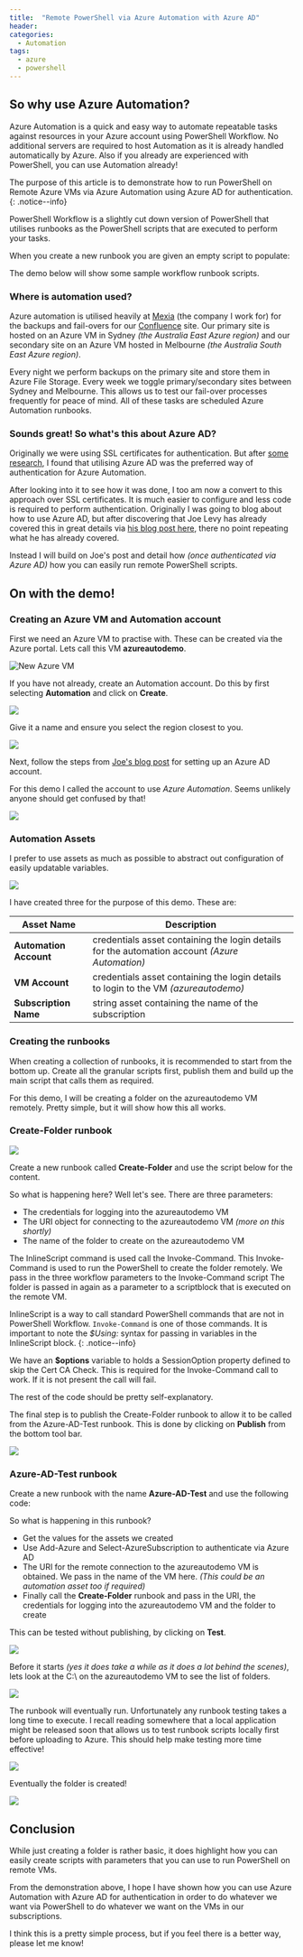 ```yaml
---
title:  "Remote PowerShell via Azure Automation with Azure AD"
header:
categories: 
  - Automation
tags:
  - azure
  - powershell
---
```


## So why use Azure Automation?
Azure Automation is a quick and easy way to automate repeatable tasks against resources in your Azure account using PowerShell Workflow. No additional servers are required to host Automation as it is already handled automatically by Azure. Also if you already are experienced with PowerShell, you can use Automation already!

The purpose of this article is to demonstrate how to run PowerShell on Remote Azure VMs via Azure Automation using Azure AD for authentication.
{: .notice--info}

PowerShell Workflow is a slightly cut down version of PowerShell that utilises runbooks as the PowerShell scripts that are executed to perform your tasks. 

When you create a new runbook you are given an empty script to populate:

<script src="https://gist.github.com/mattcorr/a0977e0cc2bdcb9275c7.js"></script>

The demo below will show some sample workflow runbook scripts.

### Where is automation used?
Azure automation is utilised heavily at [Mexia](http://www.mexia.com.au) (the company I work for) for the backups and fail-overs for our [Confluence](http://www.atlassian.com) site. Our primary site is hosted on an Azure VM in Sydney _(the Australia East Azure region)_ and our secondary site on an Azure VM hosted in Melbourne _(the Australia South East Azure region)_.

Every night we perform backups on the primary site and store them in Azure File Storage. Every week we toggle primary/secondary sites between Sydney and Melbourne. This allows us to test our fail-over processes frequently for peace of mind. All of these tasks are scheduled Azure Automation runbooks.

### Sounds great! So what's this about Azure AD?
Originally we were using SSL certificates for authentication. But after [some research](http://blogs.msdn.com/b/microsoft_press/archive/2015/03/06/free-ebook-microsoft-azure-essentials-azure-automation.aspx), I found that utilising Azure AD was the preferred way of authentication for Azure Automation.

After looking into it to see how it was done, I too am now a convert to this approach over SSL certificates. It is much easier to configure and less code is required to perform authentication. Originally I was going to blog about how to use Azure AD, but after discovering that Joe Levy has already covered this in great details via [his blog post here](http://azure.microsoft.com/blog/2014/08/27/azure-automation-authenticating-to-azure-using-azure-active-directory/), there no point  repeating what he has already covered.

Instead I will build on Joe's post and detail how _(once authenticated via Azure AD)_ how you can easily run remote PowerShell scripts.

## On with the demo!

### Creating an Azure VM and Automation account
First we need an Azure VM to practise with. These can be created via the Azure portal. Lets call this VM **azureautodemo**.

![New Azure VM](https://mcblogfiles.blob.core.windows.net/images/2015/04/2015-04-12_16-02-35.png)

If you have not already, create an Automation account. Do this by first selecting **Automation** and click on **Create**.

![](https://mcblogfiles.blob.core.windows.net/images/2015/04/2015-04-22_23-21-23.png)

Give it a name and ensure you select the region closest to you.

![](https://mcblogfiles.blob.core.windows.net/images/2015/04/2015-04-12_16-27-34.png)

Next, follow the steps from [Joe's blog post](http://azure.microsoft.com/blog/2014/08/27/azure-automation-authenticating-to-azure-using-azure-active-directory/) for setting up an Azure AD account.

For this demo I called the account to use *Azure Automation*. Seems unlikely anyone should get confused by that!

![](https://mcblogfiles.blob.core.windows.net/images/2015/04/2015-04-12_16-15-19.png)

### Automation Assets
I prefer to use assets as much as possible to abstract out configuration of easily updatable variables.

![](https://mcblogfiles.blob.core.windows.net/images/2015/04/2015-04-12_22-44-05.png)

I have created three for the purpose of this demo. These are:

|  Asset Name    |    Description    |
|----------------|-------------------|
|**Automation Account** | credentials asset containing the login details for the automation account *(Azure Automation)* |
|**VM Account** | credentials asset containing the login details to login to the VM *(azureautodemo)* |
|**Subscription Name** | string asset containing the name of the subscription |

### Creating the runbooks
When creating a collection of runbooks, it is recommended to start from the bottom up. Create all the granular scripts first, publish them and build up the main script that calls them as required.

For this demo, I will be creating a folder on the azureautodemo VM remotely. 
Pretty simple, but it will show how this all works.

### Create-Folder runbook

![](https://mcblogfiles.blob.core.windows.net/images/2015/04/2015-04-12_23-09-42.png)

Create a new runbook called **Create-Folder** and use the script below for the content.

<script src="https://gist.github.com/mattcorr/b1b8a596924d41446f56.js"></script>

So what is happening here? Well let's see. There are three parameters:

* The credentials for logging into the azureautodemo VM
* The URI object for connecting to the azureautodemo VM *(more on this shortly)*
* The name of the folder to create on the azureautodemo VM

The InlineScript command is used call the Invoke-Command. This Invoke-Command is used to run the PowerShell to create the folder remotely.
We pass in the three workflow parameters to the Invoke-Command script
The folder is passed in again as a parameter to a scriptblock that is executed on the remote VM.

InlineScript is a way to call standard PowerShell commands that are not in PowerShell Workflow. `Invoke-Command` is one of those commands.
It is important to note the _$Using:_ syntax for passing in variables in the InlineScript block.
{: .notice--info}

We have an **$options** variable to holds a SessionOption property defined to skip the Cert CA Check. This is required for the Invoke-Command call to work. If it is not present the call will fail. 

The rest of the code should be pretty self-explanatory.

The final step is to publish the Create-Folder runbook to allow it to be called from the Azure-AD-Test runbook. This is done by clicking on **Publish** from the bottom tool bar.

![](https://mcblogfiles.blob.core.windows.net/images/2015/04/2015-04-21_22-56-46.png)

### Azure-AD-Test runbook

Create a new runbook with the name **Azure-AD-Test** and use the following code:

<script src="https://gist.github.com/mattcorr/f496ec7e4bc0d7333ea6.js"></script>

So what is happening in this runbook?

* Get the values for the assets we created
* Use Add-Azure and Select-AzureSubscription to authenticate via Azure AD
* The URI for the remote connection to the azureautodemo VM is obtained. We pass in the name of the VM here. _(This could be an automation asset too if required)_
* Finally call the **Create-Folder** runbook and pass in the URI, the credentials for logging into the azureautodemo VM and the folder to create

This can be tested without publishing, by clicking on **Test**.

![](https://mcblogfiles.blob.core.windows.net/images/2015/04/2015-04-21_22-56-48.png)

Before it starts *(yes it does take a while as it does a lot behind the scenes)*, lets look at the C:\ on the azureautodemo VM to see the list of folders.

![](https://mcblogfiles.blob.core.windows.net/images/2015/04/2015-04-21_22-56-47.png)

The runbook will eventually run. Unfortunately any runbook testing takes a long time to execute. I recall reading somewhere that a local application might be released soon that allows us to test runbook scripts locally first before uploading to Azure. This should help make testing more time effective!

![](https://mcblogfiles.blob.core.windows.net/images/2015/04/2015-04-21_23-37-12.png)

Eventually the folder is created!

![](https://mcblogfiles.blob.core.windows.net/images/2015/04/2015-04-21_23-36-50.png)

## Conclusion
While just creating a folder is rather basic, it does highlight how you can easily create scripts with parameters that you can use to run PowerShell on remote VMs.

From the demonstration above, I hope I have shown how you can use Azure Automation with Azure AD for authentication in order to do whatever we want via PowerShell to do whatever we want on the VMs in our subscriptions.

I think this is a pretty simple process, but if you feel there is a better way, please let me know! 